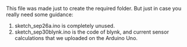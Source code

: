 This file was made just to create the required folder.
But just in case you really need some guidance:
1) sketch_sep26a.ino is completely unused.
2) sketch_sep30blynk.ino is the code of blynk, and current sensor calculations that we uploaded on the Arduino Uno.
